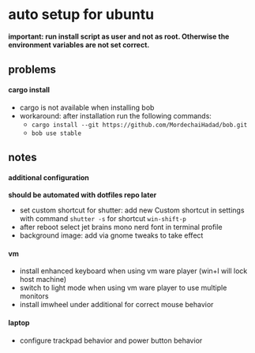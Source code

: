 # auto setup for ubuntu


**important: run install script as user and not as root. Otherwise the environment variables are not set correct.**

## problems
#### cargo install
-   cargo is not available when installing bob
-   workaround: after installation run the following commands:
    -   ```cargo install --git https://github.com/MordechaiHadad/bob.git```
    -   ```bob use stable```


## notes
#### additional configuration
**should be automated with dotfiles repo later**
-   set custom shortcut for shutter: add new Custom shortcut in settings with command `shutter -s` for shortcut `win-shift-p`
-   after reboot select jet brains mono nerd font in terminal profile
-   background image: add via gnome tweaks to take effect

#### vm
-   install enhanced keyboard when using vm ware player (win+l will lock host machine)
-   switch to light mode when using vm ware player to use multiple monitors
-   install imwheel under additional for correct mouse behavior

#### laptop
- configure trackpad behavior and power button behavior

